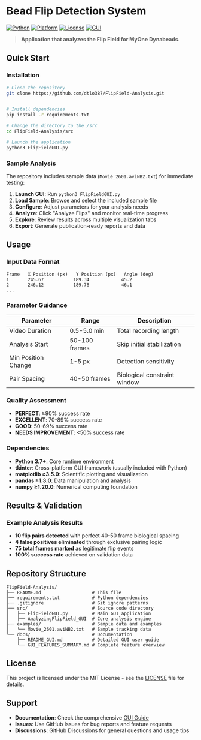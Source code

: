 # **Bead Flip Detection System**

[![Python](https://img.shields.io/badge/Python-3.7+-blue.svg)](https://www.python.org/downloads/)
[![Platform](https://img.shields.io/badge/Platform-Windows%20%7C%20macOS%20%7C%20Linux-lightgrey.svg)](https://github.com/yourusername/FlipField-Analysis)
[![License](https://img.shields.io/badge/License-MIT-green.svg)](LICENSE)
[![GUI](https://img.shields.io/badge/GUI-tkinter%20%7C%20matplotlib-orange.svg)](FlipFieldGUI.py)

> **Application that analyzes the Flip Field for MyOne Dynabeads.**

## **Quick Start**

### **Installation**
```bash
# Clone the repository
git clone https://github.com/dtlo387/FlipField-Analysis.git


# Install dependencies
pip install -r requirements.txt

# Change the directory to the /src
cd FlipField-Analysis/src

# Launch the application
python3 FlipFieldGUI.py
```

### **Sample Analysis**
The repository includes sample data (`Movie_2601.aviNB2.txt`) for immediate testing:

1. **Launch GUI**: Run `python3 FlipFieldGUI.py`
2. **Load Sample**: Browse and select the included sample file
3. **Configure**: Adjust parameters for your analysis needs
4. **Analyze**: Click "Analyze Flips" and monitor real-time progress
5. **Explore**: Review results across multiple visualization tabs
6. **Export**: Generate publication-ready reports and data

## **Usage**

### **Input Data Format**
```
Frame   X Position (px)   Y Position (px)   Angle (deg)
1       245.67           189.34            45.2
2       246.12           189.78            46.1
...
```

### **Parameter Guidance**
| Parameter | Range | Description |
|-----------|-------|-------------|
| Video Duration | 0.5-5.0 min | Total recording length |
| Analysis Start | 50-100 frames | Skip initial stabilization |
| Min Position Change | 1-5 px | Detection sensitivity |
| Pair Spacing | 40-50 frames | Biological constraint window |

### **Quality Assessment**
- **PERFECT**: ≥90% success rate
- **EXCELLENT**: 70-89% success rate  
- **GOOD**: 50-69% success rate
- **NEEDS IMPROVEMENT**: <50% success rate

### **Dependencies**
- **Python 3.7+**: Core runtime environment
- **tkinter**: Cross-platform GUI framework (usually included with Python)
- **matplotlib ≥3.5.0**: Scientific plotting and visualization
- **pandas ≥1.3.0**: Data manipulation and analysis
- **numpy ≥1.20.0**: Numerical computing foundation

## **Results & Validation**

### **Example Analysis Results**
- **10 flip pairs detected** with perfect 40-50 frame biological spacing
- **4 false positives eliminated** through exclusive pairing logic
- **75 total frames marked** as legitimate flip events
- **100% success rate** achieved on validation data

## **Repository Structure**

```
FlipField-Analysis/
├── README.md                   # This file
├── requirements.txt            # Python dependencies
├── .gitignore                  # Git ignore patterns
├── src/                        # Source code directory
│   ├── FlipFieldGUI.py         # Main GUI application
│   ├── AnalyzingFlipField_GUI  # Core analysis engine
├── examples/                   # Sample data and examples
│   └── Movie_2601.aviNB2.txt   # Sample tracking data
└── docs/                       # Documentation
    ├── README_GUI.md           # Detailed GUI user guide
    └── GUI_FEATURES_SUMMARY.md # Complete feature overview
```

## **License**

This project is licensed under the MIT License - see the [LICENSE](LICENSE) file for details.

## **Support**

- **Documentation**: Check the comprehensive [GUI Guide](docs/README_GUI.md)
- **Issues**: Use GitHub Issues for bug reports and feature requests
- **Discussions**: GitHub Discussions for general questions and usage tips
